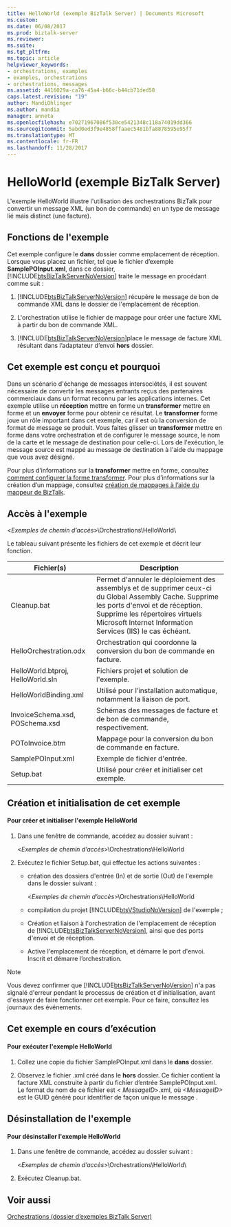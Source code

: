 ```yaml
---
title: HelloWorld (exemple BizTalk Server) | Documents Microsoft
ms.custom: 
ms.date: 06/08/2017
ms.prod: biztalk-server
ms.reviewer: 
ms.suite: 
ms.tgt_pltfrm: 
ms.topic: article
helpviewer_keywords:
- orchestrations, examples
- examples, orchestrations
- orchestrations, messages
ms.assetid: 4416029a-ca76-45a4-b66c-b44cb71ded58
caps.latest.revision: "19"
author: MandiOhlinger
ms.author: mandia
manager: anneta
ms.openlocfilehash: e70271967086f530ce5421348c118a74019dd366
ms.sourcegitcommit: 5abd0ed3f9e4858ffaaec5481bfa8878595e95f7
ms.translationtype: MT
ms.contentlocale: fr-FR
ms.lasthandoff: 11/28/2017
---
```

# <a name="helloworld-biztalk-server-sample"></a>HelloWorld (exemple BizTalk Server)
L'exemple HelloWorld illustre l'utilisation des orchestrations BizTalk pour convertir un message XML (un bon de commande) en un type de message lié mais distinct (une facture).  
  
## <a name="what-this-sample-does"></a>Fonctions de l'exemple  
 Cet exemple configure le **dans** dossier comme emplacement de réception. Lorsque vous placez un fichier, tel que le fichier d’exemple **SamplePOInput.xml**, dans ce dossier, [!INCLUDE[btsBizTalkServerNoVersion](../includes/btsbiztalkservernoversion-md.md)] traite le message en procédant comme suit :  
  
1.  [!INCLUDE[btsBizTalkServerNoVersion](../includes/btsbiztalkservernoversion-md.md)] récupère le message de bon de commande XML dans le dossier de l'emplacement de réception.  
  
2.  L'orchestration utilise le fichier de mappage pour créer une facture XML à partir du bon de commande XML.  
  
3.  [!INCLUDE[btsBizTalkServerNoVersion](../includes/btsbiztalkservernoversion-md.md)]place le message de facture XML résultant dans l’adaptateur d’envoi **hors** dossier.  
  
## <a name="how-this-sample-is-designed-and-why"></a>Cet exemple est conçu et pourquoi  
 Dans un scénario d'échange de messages intersociétés, il est souvent nécessaire de convertir les messages entrants reçus des partenaires commerciaux dans un format reconnu par les applications internes. Cet exemple utilise un **réception** mettre en forme un **transformer** mettre en forme et un **envoyer** forme pour obtenir ce résultat. Le **transformer** forme joue un rôle important dans cet exemple, car il est où la conversion de format de message se produit. Vous faites glisser un **transformer** mettre en forme dans votre orchestration et de configurer le message source, le nom de la carte et le message de destination pour celle-ci. Lors de l'exécution, le message source est mappé au message de destination à l'aide du mappage que vous avez désigné.  
  
 Pour plus d’informations sur la **transformer** mettre en forme, consultez [comment configurer la forme transformer](../core/how-to-configure-the-transform-shape.md). Pour plus d’informations sur la création d’un mappage, consultez [création de mappages à l’aide du mappeur de BizTalk](../core/creating-maps-using-biztalk-mapper.md).  
  
## <a name="where-to-find-this-sample"></a>Accès à l'exemple  
 \<*Exemples de chemin d’accès*\>\Orchestrations\HelloWorld\  
  
 Le tableau suivant présente les fichiers de cet exemple et décrit leur fonction.  
  
|Fichier(s)| Description|  
|---------------|-----------------|  
|Cleanup.bat|Permet d'annuler le déploiement des assemblys et de supprimer ceux-ci du Global Assembly Cache. Supprime les ports d'envoi et de réception. Supprime les répertoires virtuels Microsoft Internet Information Services (IIS) le cas échéant.|  
|HelloOrchestration.odx|Orchestration qui coordonne la conversion du bon de commande en facture.|  
|HelloWorld.btproj, HelloWorld.sln|Fichiers projet et solution de l'exemple.|  
|HelloWorldBinding.xml|Utilisé pour l’installation automatique, notamment la liaison de port.|  
|InvoiceSchema.xsd, POSchema.xsd|Schémas des messages de facture et de bon de commande, respectivement.|  
|POToInvoice.btm|Mappage pour la conversion du bon de commande en facture.|  
|SamplePOInput.xml|Exemple de fichier d'entrée.|  
|Setup.bat|Utilisé pour créer et initialiser cet exemple.|  
  
## <a name="building-and-initializing-this-sample"></a>Création et initialisation de cet exemple  
  
#### <a name="to-build-and-initialize-the-helloworld-sample"></a>Pour créer et initialiser l'exemple HelloWorld  
  
1.  Dans une fenêtre de commande, accédez au dossier suivant :  
  
     \<*Exemples de chemin d’accès*\>\Orchestrations\HelloWorld  
  
2.  Exécutez le fichier Setup.bat, qui effectue les actions suivantes :  
  
    -   création des dossiers d'entrée (In) et de sortie (Out) de l'exemple dans le dossier suivant :  
  
         \<*Exemples de chemin d’accès*\>\Orchestrations\HelloWorld  
  
    -   compilation du projet [!INCLUDE[btsVStudioNoVersion](../includes/btsvstudionoversion-md.md)] de l'exemple ;  
  
    -   Création et liaison à l'orchestration de l'emplacement de réception de [!INCLUDE[btsBizTalkServerNoVersion](../includes/btsbiztalkservernoversion-md.md)], ainsi que des ports d'envoi et de réception.  
  
    -   Active l'emplacement de réception, et démarre le port d'envoi. Inscrit et démarre l’orchestration.  
  
> [!NOTE]
>  Vous devez confirmer que [!INCLUDE[btsBizTalkServerNoVersion](../includes/btsbiztalkservernoversion-md.md)] n'a pas signalé d'erreur pendant le processus de création et d'initialisation, avant d'essayer de faire fonctionner cet exemple. Pour ce faire, consultez les journaux des événements.  
  
## <a name="running-this-sample"></a>Cet exemple en cours d’exécution  
  
#### <a name="to-run-the-helloworld-sample"></a>Pour exécuter l'exemple HelloWorld  
  
1.  Collez une copie du fichier SamplePOInput.xml dans le **dans** dossier.  
  
2.  Observez le fichier .xml créé dans le **hors** dossier. Ce fichier contient la facture XML construite à partir du fichier d’entrée SamplePOInput.xml. Le format du nom de ce fichier est \< *MessageID*\>.xml, où  *\<MessageID\>*  est le GUID généré pour identifier de façon unique le message .  
  
## <a name="uninstalling-this-sample"></a>Désinstallation de l'exemple  
  
#### <a name="to-uninstall-the-helloworld-sample"></a>Pour désinstaller l'exemple HelloWorld  
  
1.  Dans une fenêtre de commande, accédez au dossier suivant :  
  
     \<*Exemples de chemin d’accès*\>\Orchestrations\HelloWorld\  
  
2.  Exécutez Cleanup.bat.  
  
## <a name="see-also"></a>Voir aussi  
 [Orchestrations (dossier d’exemples BizTalk Server)](../core/orchestrations-biztalk-server-samples-folder.md)